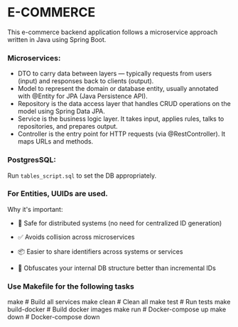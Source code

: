 # E-COMMERCE

This e-commerce backend application follows a microservice approach written in Java using Spring Boot.

### Microservices:
- DTO to carry data between layers — typically requests from users (input) and responses back to clients (output).
- Model to represent the domain or database entity, usually annotated with @Entity for JPA (Java Persistence API).
- Repository is the data access layer that handles CRUD operations on the model using Spring Data JPA.
- Service is the business logic layer. It takes input, applies rules, talks to repositories, and prepares output.
- Controller is the entry point for HTTP requests (via @RestController). It maps URLs and methods.

### PostgresSQL:
Run `tables_script.sql` to set the DB appropriately.

### For Entities, UUIDs are used.
Why it's important:
- 🧵 Safe for distributed systems (no need for centralized ID generation)

- ✅ Avoids collision across microservices

- 📦 Easier to share identifiers across systems or services

- 🔐 Obfuscates your internal DB structure better than incremental IDs

### Use Makefile for the following tasks
make           # Build all services
make clean     # Clean all
make test      # Run tests
make build-docker      # Build docker images
make run      # Docker-compose up
make down      # Docker-compose down
